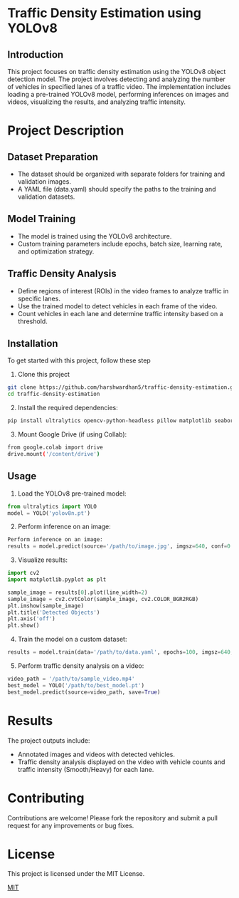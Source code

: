 
# Traffic Density Estimation using YOLOv8
## Introduction

This project focuses on traffic density estimation using the YOLOv8 object detection model. The project involves detecting and analyzing the number of vehicles in specified lanes of a traffic video. The implementation includes loading a pre-trained YOLOv8 model, performing inferences on images and videos, visualizing the results, and analyzing traffic intensity.



# Project Description

## Dataset Preparation
- The dataset should be organized with separate folders for    training and validation images.
- A YAML file (data.yaml) should specify the paths to the training and validation datasets.
## Model Training
- The model is trained using the YOLOv8 architecture.
- Custom training parameters include epochs, batch size, learning rate, and optimization strategy.
## Traffic Density Analysis
- Define regions of interest (ROIs) in the video frames to analyze traffic in specific lanes.
- Use the trained model to detect vehicles in each frame of the video.
- Count vehicles in each lane and determine traffic intensity based on a threshold.
## Installation

To get started with this project, follow these step


1. Clone this project

```bash
git clone https://github.com/harshwardhan5/traffic-density-estimation.git
cd traffic-density-estimation
```

2. Install the required dependencies:
```bash
pip install ultralytics opencv-python-headless pillow matplotlib seaborn pyyaml pandas
```

3. Mount Google Drive (if using Collab):
```bash
from google.colab import drive
drive.mount('/content/drive')
```


    
## Usage

1. Load the YOLOv8 pre-trained model:

```python
from ultralytics import YOLO
model = YOLO('yolov8n.pt')
```

2. Perform inference on an image:

```python
Perform inference on an image:
results = model.predict(source='/path/to/image.jpg', imgsz=640, conf=0.5)
```

3. Visualize results:

```python
import cv2
import matplotlib.pyplot as plt

sample_image = results[0].plot(line_width=2)
sample_image = cv2.cvtColor(sample_image, cv2.COLOR_BGR2RGB)
plt.imshow(sample_image)
plt.title('Detected Objects')
plt.axis('off')
plt.show()
```

4. Train the model on a custom dataset:
 ```python
 results = model.train(data='/path/to/data.yaml', epochs=100, imgsz=640, device=0, patience=50, batch=32)
```

5. Perform traffic density analysis on a video:

```python
video_path = '/path/to/sample_video.mp4'
best_model = YOLO('/path/to/best_model.pt')
best_model.predict(source=video_path, save=True)
```




# Results
The project outputs include:

- Annotated images and videos with detected vehicles.
- Traffic density analysis displayed on the video with vehicle counts and traffic intensity (Smooth/Heavy) for each lane.
# Contributing

Contributions are welcome! Please fork the repository and submit a pull request for any improvements or bug fixes.


# License
This project is licensed under the MIT License.


[MIT](https://choosealicense.com/licenses/mit/)

